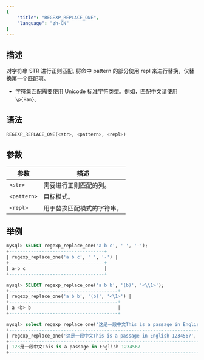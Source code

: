 ```yaml
---
{
    "title": "REGEXP_REPLACE_ONE",
    "language": "zh-CN"
}
---
```


<!-- 
Licensed to the Apache Software Foundation (ASF) under one
or more contributor license agreements.  See the NOTICE file
distributed with this work for additional information
regarding copyright ownership.  The ASF licenses this file
to you under the Apache License, Version 2.0 (the
"License"); you may not use this file except in compliance
with the License.  You may obtain a copy of the License at

  http://www.apache.org/licenses/LICENSE-2.0

Unless required by applicable law or agreed to in writing,
software distributed under the License is distributed on an
"AS IS" BASIS, WITHOUT WARRANTIES OR CONDITIONS OF ANY
KIND, either express or implied.  See the License for the
specific language governing permissions and limitations
under the License.
-->

## 描述

对字符串 STR 进行正则匹配, 将命中 pattern 的部分使用 repl 来进行替换，仅替换第一个匹配项。

- 字符集匹配需要使用 Unicode 标准字符类型。例如，匹配中文请使用 `\p{Han}`。

## 语法

```sql
REGEXP_REPLACE_ONE(<str>, <pattern>, <repl>)
```

## 参数

| 参数 | 描述 |
| -- | -- |
| `<str>` | 需要进行正则匹配的列。|
| `<pattern>` | 目标模式。|
| `<repl>` | 用于替换匹配模式的字符串。|

## 举例

```sql
mysql> SELECT regexp_replace_one('a b c', ' ', '-');
+-----------------------------------+
| regexp_replace_one('a b c', ' ', '-') |
+-----------------------------------+
| a-b c                             |
+-----------------------------------+

mysql> SELECT regexp_replace_one('a b b', '(b)', '<\\1>');
+----------------------------------------+
| regexp_replace_one('a b b', '(b)', '<\1>') |
+----------------------------------------+
| a <b> b                                |
+----------------------------------------+

mysql> select regexp_replace_one('这是一段中文This is a passage in English 1234567', '\\p{Han}', '123');
+------------------------------------------------------------------------------------------------+
| regexp_replace_one('这是一段中文This is a passage in English 1234567', '\p{Han}', '123')       |
+------------------------------------------------------------------------------------------------+
| 123是一段中文This is a passage in English 1234567                                              |
+------------------------------------------------------------------------------------------------+
```
